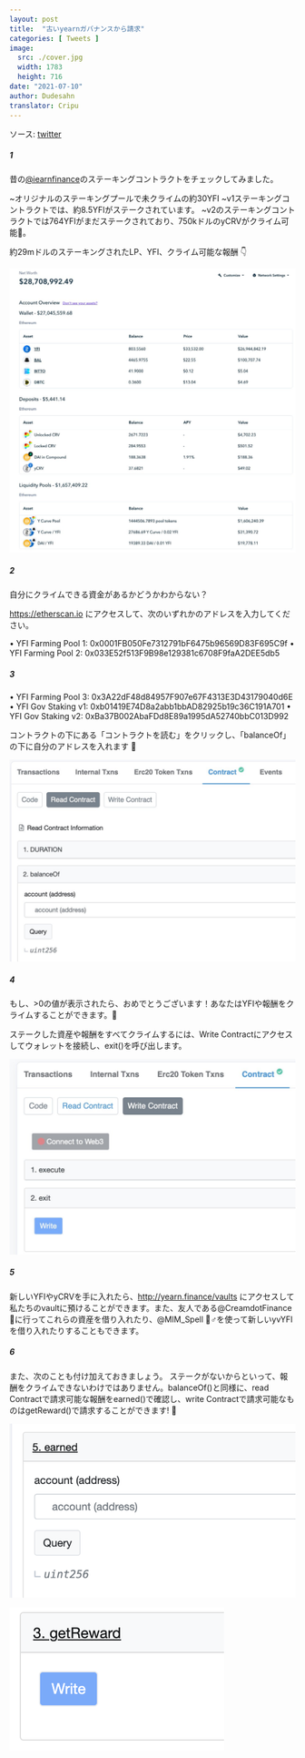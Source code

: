 ```yaml
---
layout: post
title:  "古いyearnガバナンスから請求"
categories: [ Tweets ]
image:
  src: ./cover.jpg
  width: 1783
  height: 716
date: "2021-07-10"
author: Dudesahn
translator: Cripu
---
```


ソース: [twitter](https://twitter.com/dudesahn/status/1413567068583104512)

##### 1

昔の[@iearnfinance](https://twitter.com/iearnfinance)のステーキングコントラクトをチェックしてみました。

~オリジナルのステーキングプールで未クライムの約30YFI
~v1ステーキングコントラクトでは、約8.5YFIがステークされています。
~v2のステーキングコントラクトでは764YFIがまだステークされており、750kドルのyCRVがクライム可能😬。

約29mドルのステーキングされたLP、YFI、クライム可能な報酬 :point_down:

![](image1.png)

##### 2

自分にクライムできる資金があるかどうかわからない？

https://etherscan.io にアクセスして、次のいずれかのアドレスを入力してください。

• YFI Farming Pool 1: 0x0001FB050Fe7312791bF6475b96569D83F695C9f
• YFI Farming Pool 2: 0x033E52f513F9B98e129381c6708F9faA2DEE5db5

##### 3

• YFI Farming Pool 3: 0x3A22dF48d84957F907e67F4313E3D43179040d6E
• YFI Gov Staking v1: 0xb01419E74D8a2abb1bbAD82925b19c36C191A701
• YFI Gov Staking v2: 0xBa37B002AbaFDd8E89a1995dA52740bbC013D992

コントラクトの下にある「コントラクトを読む」をクリックし、「balanceOf」の下に自分のアドレスを入れます 👀

![](image2.png)

##### 4

もし、>0の値が表示されたら、おめでとうございます！あなたはYFIや報酬をクライムすることができます。:partying_face:

ステークした資産や報酬をすべてクライムするには、Write Contractにアクセスしてウォレットを接続し、exit()を呼び出します。

![](image3.png)

##### 5

新しいYFIやyCRVを手に入れたら、http://yearn.finance/vaults にアクセスして私たちのvaultに預けることができます。また、友人である@CreamdotFinance🍦に行ってこれらの資産を借り入れたり、@MIM_Spell 🧙♂️を使って新しいyvYFIを借り入れたりすることもできます。

##### 6

また、次のことも付け加えておきましょう。
ステークがないからといって、報酬をクライムできないわけではありません。balanceOf()と同様に、read Contractで請求可能な報酬をearned()で確認し、write Contractで請求可能なものはgetReward()で請求することができます! 🤑

![](image4.png?w=694&h=422) </br>

![](image5.png?w=378&h=252)